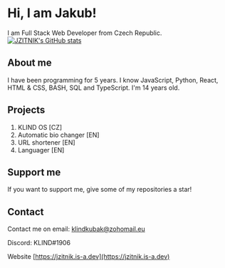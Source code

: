 # Hi, I am Jakub!

I am Full Stack Web Developer from Czech Republic.
[![JZITNIK's GitHub stats](https://github-readme-stats.vercel.app/api?username=JZITNIK-github)](https://github.com/anuraghazra/github-readme-stats)

## About me

I have been programming for 5 years. I know JavaScript, Python, React, HTML & CSS, BASH, SQL and TypeScript. I'm 14 years old.

## Projects

1. KLIND OS [CZ]
2. Automatic bio changer [EN]
3. URL shortener [EN]
4. Languager [EN]

## Support me

If you want to support me, give some of my repositories a star!

## Contact

Contact me on email: klindkubak@zohomail.eu

Discord: KLIND#1906

Website [https://jzitnik.is-a.dev](https://jzitnik.is-a.dev)
